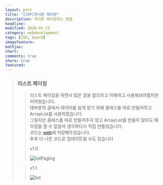 ```yaml
---
layout: post
title: "[JSP]게시판 페이징"
description: 게시판 페이징하는 방법
headline: 
modified: 2020-01-13
category: webdevelopment
tags: [JSP, board]
imagefeature: 
mathjax: 
chart: 
comments: true
share: true
featured: 
---
```

> ### 리스트 페이징
>> 리스트 페이징을 하면서 많은 글을 참조하고 이해하고 사용해보려했지만 어려웠습니다.  
대부분의 글에서 데이터를 쉽게 받기 위해 클래스를 따로 만들어주고 ArrayList를 사용하였습니다.  
그렇지만 클래스를 따로 만들어주지 않고 ArrayList를 만들지 않아도 페이징을 할 수 없을까 생각하다가 직접 만들었습니다.  
코드는 [web](https://github.com/NamSuJi/Web/tree/master/Board)에 저장해두었습니다.  
추후 더 나은 코드로 업데이트될 수도 있습니다
>>
>> v1.0
>>
>> ![listPaging](https://user-images.githubusercontent.com/52815908/72235016-274f2c00-3613-11ea-9442-913e0fe87441.png)
>
>
>> v1.1
>>
>>![list](https://user-images.githubusercontent.com/52815908/72486985-e132dc00-384f-11ea-97b7-2d5672fbd6c8.png)
